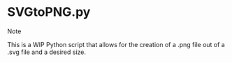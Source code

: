 # SVGtoPNG.py
> [!NOTE]
> This is a WIP
Python script that allows for the creation of a .png file out of a .svg file and a desired size.

